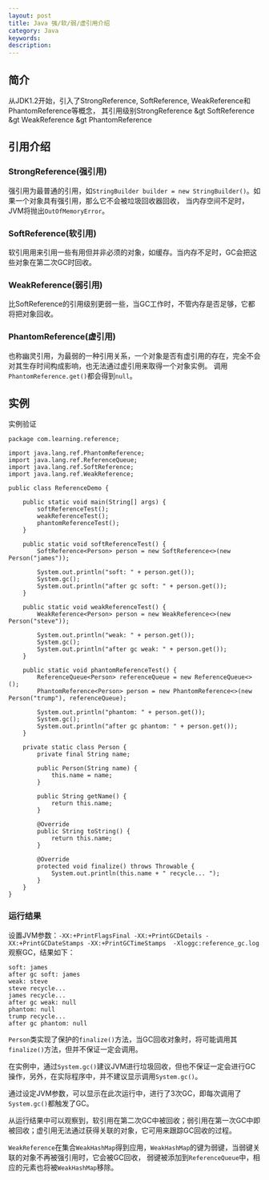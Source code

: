 ```yaml
---
layout: post
title: Java 强/软/弱/虚引用介绍
category: Java
keywords:
description:
---
```


## 简介
从JDK1.2开始，引入了StrongReference, SoftReference, WeakReference和PhantomReference等概念，
其引用级别StrongReference &gt SoftReference &gt WeakReference &gt PhantomReference 

## 引用介绍

### StrongReference(强引用)
强引用为最普通的引用，如`StringBuilder builder = new StringBuilder()`。如果一个对象具有强引用，那么它不会被垃圾回收器回收，
当内存空间不足时，JVM将抛出`OutOfMemoryError`。

### SoftReference(软引用)
软引用用来引用一些有用但并非必须的对象，如缓存。当内存不足时，GC会把这些对象在第二次GC时回收。

### WeakReference(弱引用)
比SoftReference的引用级别更弱一些，当GC工作时，不管内存是否足够，它都将把对象回收。

### PhantomReference(虚引用)
也称幽灵引用，为最弱的一种引用关系，一个对象是否有虚引用的存在，完全不会对其生存时间构成影响，也无法通过虚引用来取得一个对象实例。
调用`PhantomReference.get()`都会得到`null`。


## 实例

实例验证

    package com.learning.reference;
    
    import java.lang.ref.PhantomReference;
    import java.lang.ref.ReferenceQueue;
    import java.lang.ref.SoftReference;
    import java.lang.ref.WeakReference;
    
    public class ReferenceDemo {
    
        public static void main(String[] args) {
            softReferenceTest();
            weakReferenceTest();
            phantomReferenceTest();
        }
    
        public static void softReferenceTest() {
            SoftReference<Person> person = new SoftReference<>(new Person("james"));
    
            System.out.println("soft: " + person.get());
            System.gc();
            System.out.println("after gc soft: " + person.get());
        }
    
        public static void weakReferenceTest() {
            WeakReference<Person> person = new WeakReference<>(new Person("steve"));
    
            System.out.println("weak: " + person.get());
            System.gc();
            System.out.println("after gc weak: " + person.get());
        }
    
        public static void phantomReferenceTest() {
            ReferenceQueue<Person> referenceQueue = new ReferenceQueue<>();
            PhantomReference<Person> person = new PhantomReference<>(new Person("trump"), referenceQueue);
    
            System.out.println("phantom: " + person.get());
            System.gc();
            System.out.println("after gc phantom: " + person.get());
        }
    
        private static class Person {
            private final String name;
    
            public Person(String name) {
                this.name = name;
            }
    
            public String getName() {
                return this.name;
            }
    
            @Override
            public String toString() {
                return this.name;
            }
    
            @Override
            protected void finalize() throws Throwable {
                System.out.println(this.name + " recycle... ");
            }
        }
    }

### 运行结果

设置JVM参数：`-XX:+PrintFlagsFinal -XX:+PrintGCDetails -XX:+PrintGCDateStamps -XX:+PrintGCTimeStamps  -Xloggc:reference_gc.log` 观察GC，结果如下：

    soft: james
    after gc soft: james
    weak: steve
    steve recycle... 
    james recycle... 
    after gc weak: null
    phantom: null
    trump recycle... 
    after gc phantom: null

`Person`类实现了保护的`finalize()`方法，当GC回收对象时，将可能调用其`finalize()`方法，但并不保证一定会调用。

在实例中，通过`System.gc()`建议JVM进行垃圾回收，但也不保证一定会进行GC操作，另外，在实际程序中，并不建议显示调用`System.gc()`。

通过设定JVM参数，可以显示在此次运行中，进行了3次GC，即每次调用了`System.gc()`都触发了GC。

从运行结果中可以观察到，软引用在第二次GC中被回收；弱引用在第一次GC中即被回收；虚引用无法通过获得关联的对象，它可用来跟踪GC回收的过程。

`WeakReference`在集合`WeakHashMap`得到应用，`WeakHashMap`的键为弱键，当弱键关联的对象不再被强引用时，它会被GC回收，
弱键被添加到`ReferenceQueue`中，相应的元素也将被`WeakHashMap`移除。